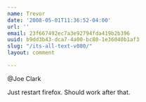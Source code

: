 ```yaml
---
name: Trevor
date: '2008-05-01T11:36:52-04:00'
url: ''
email: 23f667492ec7a3e92794fda419b2b396
uuid: b9dd3b43-dca7-4a00-bc80-1e36040b1af3
slug: "/its-all-text-v080/"
layout: comment

---
```


@Joe Clark

Just restart firefox.  Should work after that.

